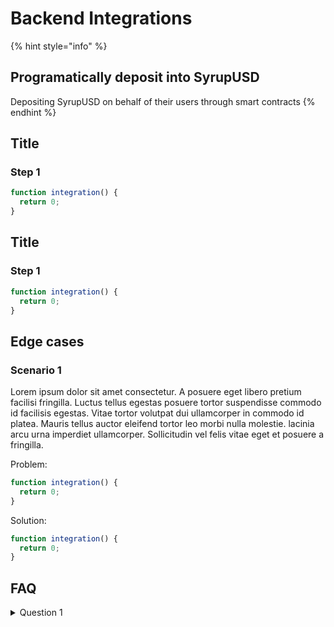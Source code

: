 # Backend Integrations

{% hint style="info" %}

## Programatically deposit into SyrupUSD

Depositing SyrupUSD on behalf of their users through smart contracts
{% endhint %}

## Title

### Step 1

```js
function integration() {
  return 0;
}
```

## Title

### Step 1

```js
function integration() {
  return 0;
}
```

## Edge cases

### Scenario 1

Lorem ipsum dolor sit amet consectetur. A posuere eget libero pretium facilisi fringilla. Luctus tellus egestas posuere tortor suspendisse commodo id facilisis egestas. Vitae tortor volutpat dui ullamcorper in commodo id platea. Mauris tellus auctor eleifend tortor leo morbi nulla molestie.
lacinia arcu urna imperdiet ullamcorper. Sollicitudin vel felis vitae eget et posuere a fringilla.

Problem:

```js
function integration() {
  return 0;
}
```

Solution:

```js
function integration() {
  return 0;
}
```

## FAQ

<details>

<summary>Question 1</summary>

Answer

</details>

